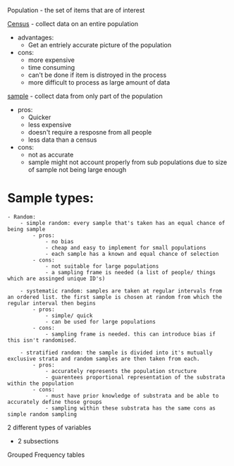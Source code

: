 Population - the set of items that are of interest 

<ins>Census</ins> - collect data on an entire population 
- advantages:
	- Get an entriely accurate picture of the population
- cons:
	- more expensive
	- time consuming 
	- can't be done if item is distroyed in the process
	- more difficult to process as large amount of data  
 
<u>sample</u> - collect data from only part of the population
- pros:
	- Quicker
	- less expensive
	- doesn't require a resposne from all people
	- less data than a census
- cons:
	- not as accurate
	- sample might not account properly from sub populations due to size of sample not being large enough

# Sample types:
	- Random:
		- simple random: every sample that's taken has an equal chance of being sample
			- pros: 
				- no bias
				- cheap and easy to implement for small populations
				- each sample has a known and equal chance of selection
			- cons:
				- not suitable for large populations 
				- a sampling frame is needed (a list of people/ things which are assinged unique ID's)

		- systematic random: samples are taken at regular intervals from an ordered list. the first sample is chosen at random from which the regular interval then begins
			- pros: 
				- simple/ quick
				- can be used for large populations 
			- cons:
				- sampling frame is needed. this can introduce bias if this isn't randomised.
		
		- stratified random: the sample is divided into it's mutually exclusive strata and random samples are then taken from each.
			- pros: 
				- accurately represents the population structure 
				- guarentees proportional representation of the substrata within the population
			- cons:
				- must have prior knowledge of substrata and be able to accurately define those groups 
				- sampling within these substrata has the same cons as simple random sampling 

2 different types of variables
- 2 subsections

Grouped Frequency tables 



